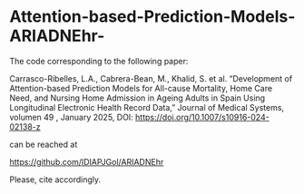 # Attention-based-Prediction-Models-ARIADNEhr-
The code corresponding to the following paper:

Carrasco-Ribelles, L.A., Cabrera-Bean, M., Khalid, S. et al. “Development of Attention-based Prediction Models for All-cause Mortality, Home Care Need, and Nursing Home Admission in Ageing Adults in Spain Using Longitudinal Electronic Health Record Data,” Journal of Medical Systems, volumen 49 , January 2025, DOI: https://doi.org/10.1007/s10916-024-02138-z 

can be reached at

https://github.com/IDIAPJGol/ARIADNEhr

Please, cite accordingly.
